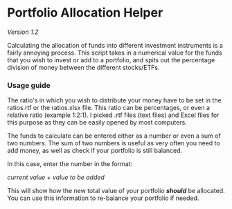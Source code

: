 # Portfolio Allocation Helper
*Version 1.2*

Calculating the allocation of funds into different investment instruments is a fairly annoying process. This script takes in a numerical value for the funds that you wish to invest or add to a portfolio, and spits out the percentage division of money between the different stocks/ETFs.

### Usage guide

The ratio's in which you wish to distribute your money have to be set in the ratios.rtf or the ratios.xlsx file. This ratio can be percentages, or even a relative ratio (example 1:2:1).
I picked .rtf files (text files) and Excel files for this purpose as they can be easily opened by most computers.
 
The funds to calculate can be entered either as a number or even a sum of two numbers. The sum of two numbers is useful as very often you need to add money, as well as check if your portfolio is still balanced. 

In this case, enter the number in the format: 

*current value + value to be added*

This will show how the new total value of your portfolio ***should*** be allocated. You can use this information to re-balance your portfolio if needed.
